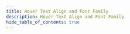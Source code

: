 ```yaml
---
title: Hover Text Align and Font Family
description: Hover Text Align and Font Family
hide_table_of_contents: true
---
```


